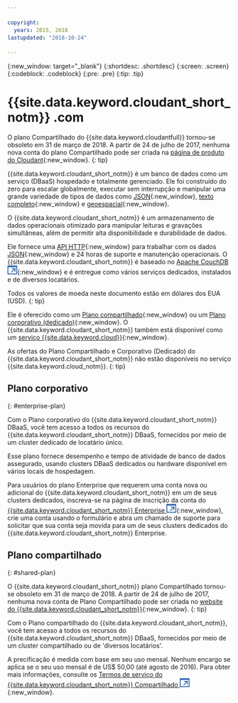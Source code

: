 ```yaml
---

copyright:
  years: 2015, 2018
lastupdated: "2018-10-24"

---
```


{:new_window: target="_blank"}
{:shortdesc: .shortdesc}
{:screen: .screen}
{:codeblock: .codeblock}
{:pre: .pre}
{:tip: .tip}

<!-- Acrolinx: 2017-05-10 -->

# {{site.data.keyword.cloudant_short_notm}} .com

O plano Compartilhado do {{site.data.keyword.cloudantfull}} tornou-se obsoleto em 31 de março de 2018.
A partir de 24 de julho de 2017, nenhuma nova conta do plano Compartilhado pode ser criada na [página de produto do Cloudant](https://cloudant.com){:new_window}.
{: tip}

{{site.data.keyword.cloudant_short_notm}} é um banco de dados como um serviço (DBaaS) hospedado e totalmente gerenciado. 
Ele foi construído do zero para escalar globalmente, executar sem interrupção e manipular uma grande variedade de tipos de dados
como [JSON](../basics/index.html#json){:new_window},
[texto completo](../api/cloudant_query.html#creating-an-index){:new_window}
e [geoespacial](../api/cloudant-geo.html){:new_window}.

O {{site.data.keyword.cloudant_short_notm}} é um armazenamento de dados operacionais otimizado para manipular leituras
e gravações simultâneas, além de permitir alta disponibilidade e durabilidade de dados.

Ele fornece uma [API HTTP](../basics/index.html#http-api){:new_window} para trabalhar com os dados [JSON](../basics/index.html#json){:new_window}
e 24 horas de suporte e manutenção operacionais. 
O {{site.data.keyword.cloudant_short_notm}} é baseado no
[Apache CouchDB ![Ícone de link externo](../images/launch-glyph.svg "Ícone de link externo")](http://couchdb.apache.org/){:new_window}
e é entregue como vários serviços dedicados, instalados e de diversos locatários.

Todos os valores de moeda neste documento estão em dólares dos EUA (USD).
{: tip}

Ele é oferecido como um [Plano compartilhado](#shared-plan){:new_window} ou um
[Plano corporativo (dedicado)](#enterprise-plan){:new_window}. O {{site.data.keyword.cloudant_short_notm}} também está disponível como um [serviço {{site.data.keyword.cloud}}](https://www.ibm.com/cloud/){:new_window}.

As ofertas do Plano Compartilhado e Corporativo (Dedicado) do {{site.data.keyword.cloudant_short_notm}} não estão disponíveis no serviço {{site.data.keyword.cloud_notm}}.
{: tip}

## Plano corporativo
{: #enterprise-plan}

Com o Plano corporativo do {{site.data.keyword.cloudant_short_notm}} DBaaS, você tem acesso a todos os
recursos do {{site.data.keyword.cloudant_short_notm}} DBaaS, fornecidos por meio de um cluster dedicado
de locatário único.

Esse plano fornece desempenho e tempo de atividade de banco de dados assegurado,
usando clusters DBaaS dedicados ou hardware disponível em vários locais de hospedagem.

Para usuários do plano Enterprise que requerem uma conta nova ou adicional do {{site.data.keyword.cloudant_short_notm}}
em um de seus clusters dedicados, inscreva-se na página de inscrição da conta do [{{site.data.keyword.cloudant_short_notm}} Enterprise ![Ícone de link externo](../images/launch-glyph.svg "Ícone de link externo")](https://cloudant.com/enterprise-sign-up){:new_window},
crie uma conta usando o formulário e abra um chamado de suporte para solicitar que sua conta seja movida para um de seus
clusters dedicados do {{site.data.keyword.cloudant_short_notm}} Enterprise. 

## Plano compartilhado
{: #shared-plan}

O {{site.data.keyword.cloudant_short_notm}} plano Compartilhado tornou-se obsoleto em 31 de março de 2018.
A partir de 24 de julho de 2017, nenhuma nova conta de Plano Compartilhado pode ser criada no [website do {{site.data.keyword.cloudant_short_notm}}](https://cloudant.com){:new_window}.
{: tip}

Com o Plano compartilhado do {{site.data.keyword.cloudant_short_notm}}, você tem acesso a todos os
recursos do {{site.data.keyword.cloudant_short_notm}} DBaaS, fornecidos por meio de um cluster compartilhado ou de 'diversos locatários'.

A precificação é medida
com base em seu uso mensal. Nenhum encargo se aplica se o seu uso mensal é de US$ 50,00 (até agosto de 2016). Para obter mais informações, consulte os [Termos de serviço do {{site.data.keyword.cloudant_short_notm}} Compartilhado ![Ícone de link externo](../images/launch-glyph.svg "Ícone de link externo")](https://cloudant.com/assets/terms.pdf){:new_window}. 
   
      
         
